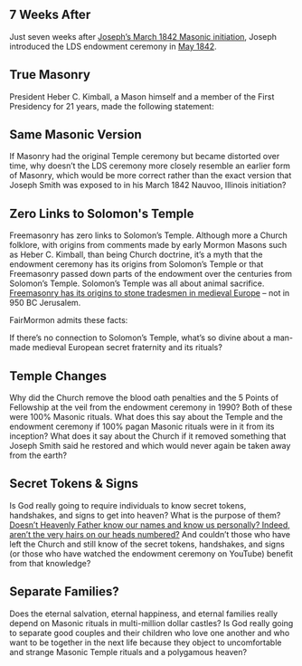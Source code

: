 <RedTitleBar
  title="Temples & Freemasonry"
  subtitle="Concerns & Questions"
/>

<QuoteWithReference
  quote="Because of their Masonic characters the ceremonies of the temple are sacred and not for the public."
  attribution="October 15, 1911"
  source="Message from The First Presidency, 4:250"
  link="https://www.cesletter.org/temples/1"
/>

## 7 Weeks After

Just seven weeks after [Joseph’s March 1842 Masonic initiation](https://www.cesletter.org/temples/2), Joseph introduced the LDS endowment ceremony in [May 1842](https://www.cesletter.org/temples/3).

## True Masonry

President Heber C. Kimball, a Mason himself and a member of the First Presidency for 21 years, made the following statement:

<IndentedQuote
  quote="We have the true Masonry. The Masonry of today is received from the apostasy which took place in the days of Solomon, and David. They have now and then a thing that is correct, but we have the real thing."
  source="Heber C. Kimball and Family: The Nauvoo Years, Stanley B. Kimball, p.458"
  link="https://www.cesletter.org/temples/4"
/>

## Same Masonic Version

If Masonry had the original Temple ceremony but became distorted over time, why doesn’t the LDS ceremony more closely resemble an earlier form of Masonry, which would be more correct rather than the exact version that Joseph Smith was exposed to in his March 1842 Nauvoo, Illinois initiation?

## Zero Links to Solomon's Temple

Freemasonry has zero links to Solomon’s Temple. Although more a Church folklore, with origins from comments made by early Mormon Masons such as Heber C. Kimball, than being Church doctrine, it’s a myth that the endowment ceremony has its origins from Solomon’s Temple or that Freemasonry passed down parts of the endowment over the centuries from Solomon’s Temple. Solomon’s Temple was all about animal sacrifice. [Freemasonry has its origins to stone tradesmen in medieval Europe](https://www.cesletter.org/temples/5) – not in 950 BC Jerusalem.

FairMormon admits these facts:

<IndentedQuote
  quote="Unfortunately, there is no historical evidence to support a continuous functioning line from Solomon’s Temple to the present. We know what went on in Solomon’s Temple; it’s the ritualistic slaughter of animals."
  source="The Message and the Messenger: Latter-day Saints and Freemasonry"
  link="https://www.cesletter.org/temples/6"
/>

<IndentedQuote
  quote="Masonry, while claiming a root in antiquity, can only be reliably traced to medieval stone tradesmen."
  source="Similarities Between Masonic and Mormon Temple Ritual"
  link="https://www.cesletter.org/temples/7"
/>

<IndentedQuote
  quote="It is clear that Freemasonry and its traditions played a role in the development of the endowment ritual..."
  source="Similarities Between Masonic and Mormon Temple Ritual"
  link="https://www.cesletter.org/temples/7"
/>

If there’s no connection to Solomon’s Temple, what’s so divine about a man-made medieval
European secret fraternity and its rituals?

## Temple Changes

Why did the Church remove the blood oath penalties and the 5 Points of Fellowship at the veil from the endowment ceremony in 1990? Both of these were 100% Masonic rituals. What does this say about the Temple and the endowment ceremony if 100% pagan Masonic rituals were in it from its inception? What does it say about the Church if it removed something that Joseph Smith said he restored and which would never again be taken away from the earth?

## Secret Tokens & Signs

Is God really going to require individuals to know secret tokens, handshakes, and signs to get into heaven? What is the purpose of them? [Doesn’t Heavenly Father know our names and know us personally? Indeed, aren’t the very hairs on our heads numbered?](https://www.cesletter.org/temples/9) And couldn’t those who have left the Church and still know of the secret tokens, handshakes, and signs (or those who have watched the endowment ceremony on YouTube) benefit from that knowledge?

## Separate Families?

Does the eternal salvation, eternal happiness, and eternal families really depend on Masonic rituals in multi-million dollar castles? Is God really going to separate good couples and their children who love one another and who want to be together in the next life because they object to uncomfortable and strange Masonic Temple rituals and a polygamous heaven?

<ImageWithCaption src="/images/temples-masonic-handshake.jpg" />

<IndentedQuote
  quote="PETER: ‘___The five points of fellowship___ are: inside of right foot by the side of right foot, knee to knee, breast to breast, hand to back, and mouth to ear.’"
  source="LDS Temple Endowment - Five Points of Fellowship, Removed 1990"
/>

<IndentedQuote
  quote="WORSHIPFUL MASTER: ‘___The five points of fellowship___ are: foot to foot, knee to knee, breast to breast, hand to back, and cheek to cheek, or mouth to ear.’"
  source="Masonic Five Points of Fellowship from the 3rd Degree Master Mason Ritual"
/>
